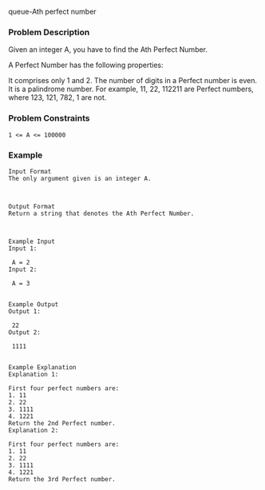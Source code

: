 queue-Ath perfect number

### Problem Description
Given an integer A, you have to find the Ath Perfect Number.

A Perfect Number has the following properties:

It comprises only 1 and 2.
The number of digits in a Perfect number is even.
It is a palindrome number.
For example, 11, 22, 112211 are Perfect numbers, where 123, 121, 782, 1 are not.

### Problem Constraints

```
1 <= A <= 100000
```

### Example

```
Input Format
The only argument given is an integer A.



Output Format
Return a string that denotes the Ath Perfect Number.



Example Input
Input 1:

 A = 2
Input 2:

 A = 3


Example Output
Output 1:

 22
Output 2:

 1111


Example Explanation
Explanation 1:

First four perfect numbers are:
1. 11
2. 22
3. 1111
4. 1221
Return the 2nd Perfect number.
Explanation 2:

First four perfect numbers are:
1. 11
2. 22
3. 1111
4. 1221
Return the 3rd Perfect number.

```
